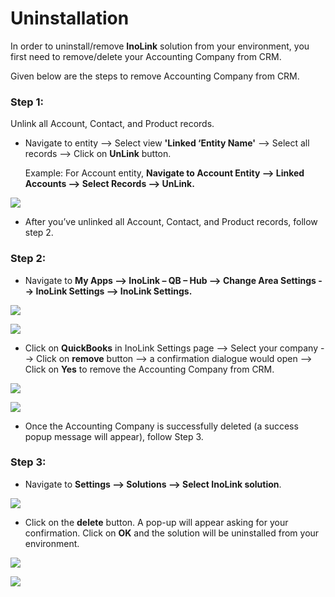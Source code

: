 # Uninstallation

In order to uninstall/remove **InoLink** solution from your environment, you first need to remove/delete your Accounting Company from CRM.&#x20;

Given below are the steps to remove Accounting Company from CRM.

### Step 1:

Unlink all Account, Contact, and Product records.

*   Navigate to entity --> Select view **'Linked ‘Entity Name'** --> Select all records --> Click on **UnLink** button.

    Example: For Account entity, **Navigate to Account Entity --> Linked Accounts --> Select Records --> UnLink.**

![](<../.gitbook/assets/Uninstall\_1 (4).png>)

* After you’ve unlinked all Account, Contact, and Product records, follow step 2.

### Step 2:

* Navigate to **My Apps --> InoLink – QB – Hub --> Change Area Settings --> InoLink Settings --> InoLink Settings.**

![](<../.gitbook/assets/Uninstall\_1 (3).png>)

![](<../.gitbook/assets/Uninstall\_3 (4).png>)

* Click on **QuickBooks** in InoLink Settings page --> Select your company --> Click on **remove** button --> a confirmation dialogue would open --> Click on **Yes** to remove the Accounting Company from CRM.&#x20;

![](<../.gitbook/assets/Uninstall\_4 (3).png>)

![](<../.gitbook/assets/Uninstall\_5 (1).png>)

* Once the Accounting Company is successfully deleted (a success popup message will appear), follow Step 3.

### Step 3:

* Navigate to **Settings --> Solutions --> Select InoLink solution**.

![](<../.gitbook/assets/2021-03-09 09\_35\_27-Greenshot.png>)

* Click on the **delete** button. A pop-up will appear asking for your confirmation. Click on **OK** and the solution will be uninstalled from your environment.

![](<../.gitbook/assets/2021-03-09 09\_35\_27-Greenshot1.png>)

![](<../.gitbook/assets/uninstall\_5 - Copy (1).png>)
